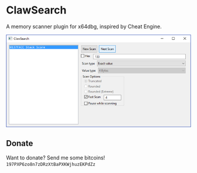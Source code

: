 # ClawSearch

A memory scanner plugin for x64dbg, inspired by Cheat Engine.

![](Screenshot.png)

## Donate

Want to donate? Send me some bitcoins! `197PXP6zo8n7zDRzXtBaPXKWjhuzEKPdZz`
